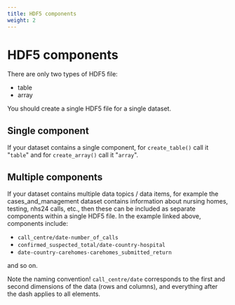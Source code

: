 ```yaml
---
title: HDF5 components
weight: 2
---
```


# HDF5 components

There are only two types of HDF5 file:

* table
* array

You should create a single HDF5 file for a single dataset.

## Single component

If your dataset contains a single component, for `create_table()` call it "`table`" and for `create_array()` call it "`array`".

## Multiple components

If your dataset contains multiple data topics / data items, for example the cases_and_management dataset contains information about nursing homes, testing, nhs24 calls, etc., then these can be included as separate components within a single HDF5 file. In the example linked above, components include:

* `call_centre/date-number_of_calls`
* `confirmed_suspected_total/date-country-hospital`
* `date-country-carehomes-carehomes_submitted_return`  

and so on.

Note the naming convention! `call_centre/date` corresponds to the first and second dimensions of the data (rows and columns), and everything after the dash applies to all elements.